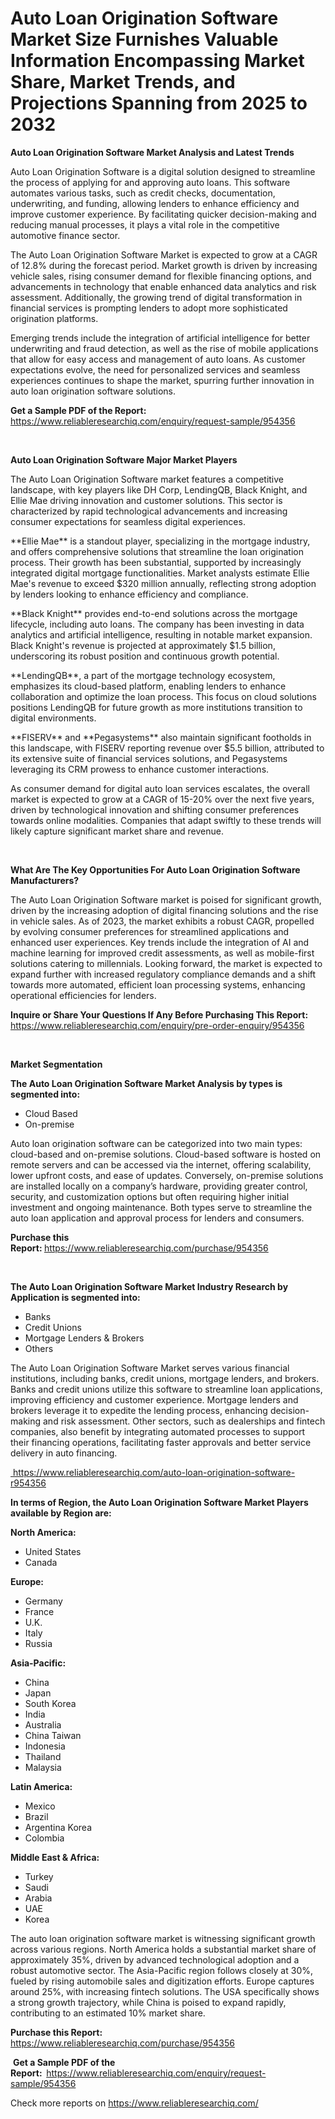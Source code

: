 <p><h1>Auto Loan Origination Software Market Size Furnishes Valuable Information Encompassing Market Share, Market Trends, and Projections Spanning from 2025 to 2032</h1></p><p><strong>Auto Loan Origination Software Market Analysis and Latest Trends</strong></p>
<p><p>Auto Loan Origination Software is a digital solution designed to streamline the process of applying for and approving auto loans. This software automates various tasks, such as credit checks, documentation, underwriting, and funding, allowing lenders to enhance efficiency and improve customer experience. By facilitating quicker decision-making and reducing manual processes, it plays a vital role in the competitive automotive finance sector.</p><p>The Auto Loan Origination Software Market is expected to grow at a CAGR of 12.8% during the forecast period. Market growth is driven by increasing vehicle sales, rising consumer demand for flexible financing options, and advancements in technology that enable enhanced data analytics and risk assessment. Additionally, the growing trend of digital transformation in financial services is prompting lenders to adopt more sophisticated origination platforms. </p><p>Emerging trends include the integration of artificial intelligence for better underwriting and fraud detection, as well as the rise of mobile applications that allow for easy access and management of auto loans. As customer expectations evolve, the need for personalized services and seamless experiences continues to shape the market, spurring further innovation in auto loan origination software solutions.</p></p>
<p><strong>Get a Sample PDF of the Report:&nbsp;</strong> <a href="https://www.reliableresearchiq.com/enquiry/request-sample/954356?utm_campaign=3066&utm_medium=2&utm_source=Github&utm_content=ia&utm_term=07032025&utm_id=auto-loan-origination-software">https://www.reliableresearchiq.com/enquiry/request-sample/954356</a></p>
<p>&nbsp;</p>
<p><strong>Auto Loan Origination Software Major Market Players</strong></p>
<p><p>The Auto Loan Origination Software market features a competitive landscape, with key players like DH Corp, LendingQB, Black Knight, and Ellie Mae driving innovation and customer solutions. This sector is characterized by rapid technological advancements and increasing consumer expectations for seamless digital experiences.</p><p>**Ellie Mae** is a standout player, specializing in the mortgage industry, and offers comprehensive solutions that streamline the loan origination process. Their growth has been substantial, supported by increasingly integrated digital mortgage functionalities. Market analysts estimate Ellie Mae's revenue to exceed $320 million annually, reflecting strong adoption by lenders looking to enhance efficiency and compliance.</p><p>**Black Knight** provides end-to-end solutions across the mortgage lifecycle, including auto loans. The company has been investing in data analytics and artificial intelligence, resulting in notable market expansion. Black Knight's revenue is projected at approximately $1.5 billion, underscoring its robust position and continuous growth potential.</p><p>**LendingQB**, a part of the mortgage technology ecosystem, emphasizes its cloud-based platform, enabling lenders to enhance collaboration and optimize the loan process. This focus on cloud solutions positions LendingQB for future growth as more institutions transition to digital environments. </p><p>**FISERV** and **Pegasystems** also maintain significant footholds in this landscape, with FISERV reporting revenue over $5.5 billion, attributed to its extensive suite of financial services solutions, and Pegasystems leveraging its CRM prowess to enhance customer interactions.</p><p>As consumer demand for digital auto loan services escalates, the overall market is expected to grow at a CAGR of 15-20% over the next five years, driven by technological innovation and shifting consumer preferences towards online modalities. Companies that adapt swiftly to these trends will likely capture significant market share and revenue.</p></p>
<p>&nbsp;</p>
<p><strong>What Are The Key Opportunities For Auto Loan Origination Software Manufacturers?</strong></p>
<p><p>The Auto Loan Origination Software market is poised for significant growth, driven by the increasing adoption of digital financing solutions and the rise in vehicle sales. As of 2023, the market exhibits a robust CAGR, propelled by evolving consumer preferences for streamlined applications and enhanced user experiences. Key trends include the integration of AI and machine learning for improved credit assessments, as well as mobile-first solutions catering to millennials. Looking forward, the market is expected to expand further with increased regulatory compliance demands and a shift towards more automated, efficient loan processing systems, enhancing operational efficiencies for lenders.</p></p>
<p><strong>Inquire or Share Your Questions If Any Before Purchasing This Report:</strong> <a href="https://www.reliableresearchiq.com/enquiry/pre-order-enquiry/954356?utm_campaign=3066&utm_medium=2&utm_source=Github&utm_content=ia&utm_term=07032025&utm_id=auto-loan-origination-software">https://www.reliableresearchiq.com/enquiry/pre-order-enquiry/954356</a></p>
<p>&nbsp;</p>
<p><strong>Market Segmentation</strong></p>
<p><strong>The Auto Loan Origination Software Market Analysis by types is segmented into:</strong></p>
<p><ul><li>Cloud Based</li><li>On-premise</li></ul></p>
<p><p>Auto loan origination software can be categorized into two main types: cloud-based and on-premise solutions. Cloud-based software is hosted on remote servers and can be accessed via the internet, offering scalability, lower upfront costs, and ease of updates. Conversely, on-premise solutions are installed locally on a company’s hardware, providing greater control, security, and customization options but often requiring higher initial investment and ongoing maintenance. Both types serve to streamline the auto loan application and approval process for lenders and consumers.</p></p>
<p><strong>Purchase this Report:&nbsp;</strong><a href="https://www.reliableresearchiq.com/purchase/954356?utm_campaign=3066&utm_medium=2&utm_source=Github&utm_content=ia&utm_term=07032025&utm_id=auto-loan-origination-software">https://www.reliableresearchiq.com/purchase/954356</a></p>
<p>&nbsp;</p>
<p><strong>The Auto Loan Origination Software Market Industry Research by Application is segmented into:</strong></p>
<p><ul><li>Banks</li><li>Credit Unions</li><li>Mortgage Lenders & Brokers</li><li>Others</li></ul></p>
<p><p>The Auto Loan Origination Software Market serves various financial institutions, including banks, credit unions, mortgage lenders, and brokers. Banks and credit unions utilize this software to streamline loan applications, improving efficiency and customer experience. Mortgage lenders and brokers leverage it to expedite the lending process, enhancing decision-making and risk assessment. Other sectors, such as dealerships and fintech companies, also benefit by integrating automated processes to support their financing operations, facilitating faster approvals and better service delivery in auto financing.</p></p>
<p><a href="https://www.reliableresearchiq.com/auto-loan-origination-software-r954356?utm_campaign=3066&utm_medium=2&utm_source=Github&utm_content=ia&utm_term=07032025&utm_id=auto-loan-origination-software">&nbsp;https://www.reliableresearchiq.com/auto-loan-origination-software-r954356</a></p>
<p><strong>In terms of Region, the Auto Loan Origination Software Market Players available by Region are:</strong></p>
<p>
    <p> <strong> North America: </strong>
        <ul>
            <li>United States</li>
            <li>Canada</li>
        </ul>
        </p> 
    <p> <strong> Europe: </strong>
        <ul>
            <li>Germany</li>
            <li>France</li>
            <li>U.K.</li>
            <li>Italy</li>
            <li>Russia</li>
        </ul>
        </p> 
    <p> <strong> Asia-Pacific: </strong>
        <ul>
            <li>China</li>
            <li>Japan</li>
            <li>South Korea</li>
            <li>India</li>
            <li>Australia</li>
            <li>China Taiwan</li>
            <li>Indonesia</li>
            <li>Thailand</li>
            <li>Malaysia</li>
        </ul>
        </p> 
    <p> <strong> Latin America: </strong>
        <ul>
            <li>Mexico</li>
            <li>Brazil</li>
            <li>Argentina Korea</li>
            <li>Colombia</li>
        </ul>
        </p> 
    <p> <strong> Middle East & Africa: </strong>
        <ul>
            <li>Turkey</li>
            <li>Saudi</li>
            <li>Arabia</li>
            <li>UAE</li>
            <li>Korea</li>
        </ul>
    </p>
    </p>
<p><p>The auto loan origination software market is witnessing significant growth across various regions. North America holds a substantial market share of approximately 35%, driven by advanced technological adoption and a robust automotive sector. The Asia-Pacific region follows closely at 30%, fueled by rising automobile sales and digitization efforts. Europe captures around 25%, with increasing fintech solutions. The USA specifically shows a strong growth trajectory, while China is poised to expand rapidly, contributing to an estimated 10% market share.</p></p>
<p><strong>Purchase this Report: </strong><a href="https://www.reliableresearchiq.com/purchase/954356?utm_campaign=3066&utm_medium=2&utm_source=Github&utm_content=ia&utm_term=07032025&utm_id=auto-loan-origination-software">https://www.reliableresearchiq.com/purchase/954356</a></p>
<p>&nbsp;<strong>Get a Sample PDF of the Report:&nbsp;&nbsp;</strong><a href="https://www.reliableresearchiq.com/enquiry/request-sample/954356?utm_campaign=3066&utm_medium=2&utm_source=Github&utm_content=ia&utm_term=07032025&utm_id=auto-loan-origination-software">https://www.reliableresearchiq.com/enquiry/request-sample/954356</a></p>
<p><strong></strong></p>
<p>Check more reports on <a href="https://www.reliableresearchiq.com/?utm_campaign=3066&utm_medium=2&utm_source=Github&utm_content=ia&utm_term=07032025&utm_id=auto-loan-origination-software">https://www.reliableresearchiq.com/</a></p>